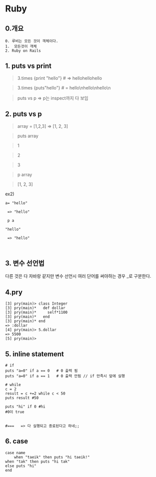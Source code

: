 # Ruby



## 0.개요

 	0. 루비는 모든 것이 객체이다.
 	1.  모든것이 객체
 	2. Ruby on Rails



## 1. puts vs print

> 3.times {print "hello"} # => hellohellohello

> 3.times {puts"hello"} # = hello\nhello\nhello\n

> puts vs p => p는 inspect까지 다 보임



## 2. puts vs p

> array = [1,2,3]  => [1, 2, 3] 

> puts array

> 1

> 2

> 3

> p array

> [1, 2, 3]



ex2)

```
a= "hello"

 => "hello" 

 p a

"hello"

 => "hello" 



```



## 3. 변수 선언법

다른 것은 다 자바랑 같지만 변수 선언시 여러 단어를 써야하는 경우 _로 구분한다.



## 4.pry

```
[3] pry(main)> class Integer
[3] pry(main)*   def dollar
[3] pry(main)*     self*1100
[3] pry(main)*   end  
[3] pry(main)* end  
=> :dollar
[4] pry(main)> 5.dollar
=> 5500
[5] pry(main)> 
```



## 5.  inline statement

```
# if
puts "a=0" if a == 0   # 0 출력 됨
puts "a=0" if a == 1   # 0 출력 안됨 // if 만족시 앞에 실행

# while
c = 2
result = c +=2 while c < 50
puts result #50

puts "hi" if 0 #hi
#0이 true


#===   => 다 실행되고 종료된다고 하네;;
```



## 6. case

```
case name
	when "taeik" then puts "hi taeik!"                                                   when "tak" then puts "hi tak"                                                         else puts "hi"  
end  
```

